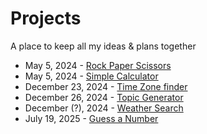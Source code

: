 # Projects
A place to keep all my ideas &amp; plans together 


- May 5, 2024 - [Rock Paper Scissors](Rock_/Paper_/Scissors)
- May 5, 2024 - [Simple Calculator](Calculator)
- December 23, 2024 - [Time Zone finder](https://github.com/sarahh1201/Projects/tree/7a03ce1870b512453f862d8cdeb289558f40c4a2/Time%20Zone%20)
- December 26, 2024 - [Topic Generator](https://github.com/sarahh1201/Projects/tree/7a03ce1870b512453f862d8cdeb289558f40c4a2/Topic%20Generator)
- December (?), 2024 - [Weather Search](https://github.com/sarahh1201/Projects/tree/66db3ef5746af49bdb9b6d39fd4a99a9e83cb64a/Weather%20Search)
- July 19, 2025 - [Guess a Number](https://github.com/sarahh1201/Projects/tree/66db3ef5746af49bdb9b6d39fd4a99a9e83cb64a/Guess%20a%20Number)
